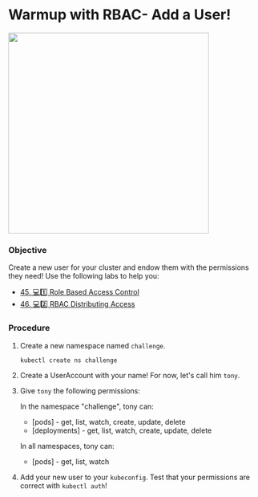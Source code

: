 # Warmup with RBAC- Add a User!

<img src="https://www.meme-arsenal.com/memes/c62e21f60e1e8d5aa4d78210659a68e8.jpg" width="400"/>

### Objective

Create a new user for your cluster and endow them with the permissions they need! Use the following labs to help you:

- [45. 💻1️⃣ Role Based Access Control](https://live.alta3.com/content/cka/labs/content/kubernetes/RBAC/RBAC-authentication-authorization-lab.html)
- [46. 💻2️⃣ RBAC Distributing Access](https://live.alta3.com/content/cka/labs/content/kubernetes/RBAC/RBAC-Distributing-Access-lab.html)

### Procedure

1. Create a new namespace named `challenge`.

    `kubectl create ns challenge`

0. Create a UserAccount with your name! For now, let's call him `tony`.

0. Give `tony` the following permissions:

    In the namespace "challenge", tony can:

    - [pods] - get, list, watch, create, update, delete
    - [deployments] - get, list, watch, create, update, delete

    In all namespaces, tony can:

    - [pods] - get, list, watch

0. Add your new user to your `kubeconfig`. Test that your permissions are correct with `kubectl auth`!
